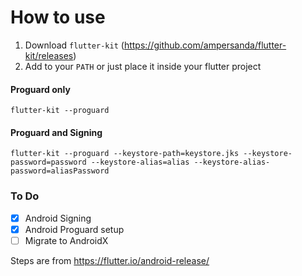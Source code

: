 # How to use
1. Download `flutter-kit` (https://github.com/ampersanda/flutter-kit/releases)
2. Add to your `PATH` or just place it inside your flutter project


#### Proguard only
```
flutter-kit --proguard
```

#### Proguard and Signing
```
flutter-kit --proguard --keystore-path=keystore.jks --keystore-password=password --keystore-alias=alias --keystore-alias-password=aliasPassword
```
### To Do

- [x] Android Signing
- [x] Android Proguard setup
- [ ] Migrate to AndroidX 

Steps are from https://flutter.io/android-release/
